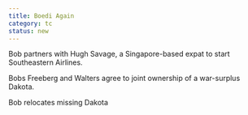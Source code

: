 ```yaml
---
title: Boedi Again
category: tc
status: new
---
```


Bob partners with Hugh Savage, a Singapore-based expat to start
Southeastern Airlines.

Bobs Freeberg and Walters agree to joint ownership of a war-surplus
Dakota.

Bob relocates missing Dakota

 
